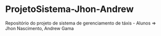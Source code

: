 ProjetoSistema-Jhon-Andrew
==========================

Repositório do projeto de sistema de gerenciamento de táxis - Alunos => Jhon Nascimento, Andrew Gama
